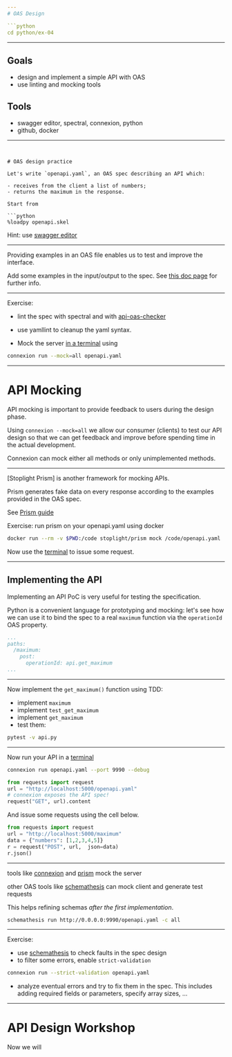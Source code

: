 ```yaml
---
# OAS Design

```python
cd python/ex-04
```
----

## Goals

- design and implement a simple API with OAS
- use linting and mocking tools

## Tools

- swagger editor, spectral, connexion, python
- github, docker

---
```


# OAS design practice
 
Let's write `openapi.yaml`, an OAS spec describing an API which:

- receives from the client a list of numbers;
- returns the maximum in the response.

Start from 

```python
%loadpy openapi.skel
```

Hint: use [swagger editor](editor.swagger.io)

----

Providing examples in an OAS file enables us to test and
 improve the interface.

Add some examples in the input/output to the spec.
See [this doc page](https://swagger.io/docs/specification/adding-examples/)
for further info.

----

Exercise:

  - lint the spec with spectral and with 
    [api-oas-checker](teamdigitale.github.io/api-oas-checker)
    
  - use yamllint to cleanup the yaml syntax.
    
  - Mock the server  [in a terminal](/terminals/1) using 
  
```bash
connexion run --mock=all openapi.yaml
```
  
---

# API Mocking

API mocking is important to provide feedback to users during the design
phase.

Using `connexion --mock=all` we allow our consumer (clients) to test
our API design so that we can get feedback and improve before spending
time in the actual development.

Connexion can mock either all methods or only unimplemented methods.

----

[Stoplight Prism] is another framework for mocking APIs.

Prism generates fake data on every response according to the examples
provided in the OAS spec.

See [Prism guide](https://github.com/stoplightio/prism/blob/master/docs/guides/01-mocking.md#Response-Generation)
  
Exercise: run prism on your openapi.yaml using docker

```bash
docker run --rm -v $PWD:/code stoplight/prism mock /code/openapi.yaml
```

Now use the [terminal](/terminal/1) to issue some request.

  
---

## Implementing the API

Implementing an API PoC is very useful for testing the specification.

Python is a convenient language for prototyping and mocking:
let's see how we can use it to 
 bind the spec to a real `maximum` function
 via the `operationId` OAS property.

```yaml
...
paths:
  /maximum:
    post:
      operationId: api.get_maximum
...
```

----

Now implement the `get_maximum()` function using TDD:

- implement `maximum`
- implement `test_get_maximum`
- implement `get_maximum`
- test them:

```bash
pytest -v api.py
```

----

Now run your API in a [terminal](/terminals/1)

```bash
connexion run openapi.yaml --port 9990 --debug
```

```python
from requests import request
url = "http://localhost:5000/openapi.yaml"
# connexion exposes the API spec!
request("GET", url).content
```

And issue some requests using the cell below.

```python
from requests import request
url = "http://localhost:5000/maximum"
data = {"numbers": [1,2,3,4,5]}
r = request("POST", url,  json=data)
r.json()
```

----

tools like [connexion] and [prism] mock the server

other OAS tools like [schemathesis] can mock client and generate test requests

This helps refining schemas *after the first implementation*.

```bash
schemathesis run http://0.0.0.0:9990/openapi.yaml -c all
```

---- 

Exercise:

- use [schemathesis] to check faults in the spec design
- to filter some errors, enable `strict-validation`

```bash
connexion run --strict-validation openapi.yaml
```

- analyze eventual errors and try to fix them in the spec.
  This includes adding required fields or parameters,
  specify array sizes, ...


 
 

---

# API Design Workshop

Now we will 

[//]: #  (Riferimenti)

[schemathesis]: https://github.com/kiwicom/schemathesis
[connexion]: https://github.com/zalando/connexion
[spectral]: https://github.com/stoplight/spectral
[prism]: https://github.com/stoplight/prism
